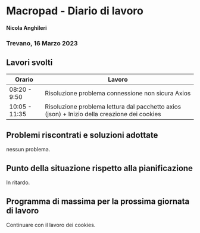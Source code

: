 # Macropad - Diario di lavoro
#### Nicola Anghileri
### Trevano, 16 Marzo 2023

## Lavori svolti


|Orario        |Lavoro                |
|--------------|--------------------------------------------------------------------------|
|08:20 - 9:50  | Risoluzione problema connessione non sicura Axios                                                    |
|10:05 - 11:35 | Risoluzione problema lettura dal pacchetto axios (json) + Inizio della creazione dei cookies |

##  Problemi riscontrati e soluzioni adottate
nessun problema.

## Punto della situazione rispetto alla pianificazione
In ritardo.
## Programma di massima per la prossima giornata di lavoro
Continuare con il lavoro dei cookies.